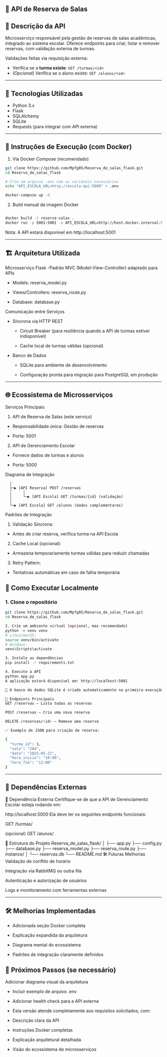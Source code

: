 ## 🏫 API de Reserva de Salas

## 📝 Descrição da API
Microsserviço responsável pela gestão de reservas de salas acadêmicas, integrado ao sistema escolar. Oferece endpoints para criar, listar e remover reservas, com validação externa de turmas.

Validações feitas via requisição externa:

- Verifica se a **turma existe**: `GET /turmas/<id>`
- *(Opcional)* Verifica se o aluno existe: `GET /alunos/<id>`

---

## 🚀 Tecnologias Utilizadas

- Python 3.x
- Flask
- SQLAlchemy
- SQLite
- Requests (para integrar com API externa)

---


## 🐳 Instruções de Execução (com Docker)
1. Via Docker Compose (recomendado)
   
```bash
git clone https://github.com/Mpfg05/Reserva_de_salas_flask.git
cd Reserva_de_salas_flask

# Crie um arquivo .env com as variáveis necessárias
echo "API_ESCOLA_URL=http://escola-api:5000" > .env

docker-compose up -d


```

2. Build manual da imagem Docker

```bash

docker build -t reserva-salas .
docker run -p 5001:5001 -e API_ESCOLA_URL=http://host.docker.internal:5000 reserva-salas

```
Nota: A API estará disponível em http://localhost:5001

---


## 🏗️ Arquitetura Utilizada

Microsserviço Flask
-Padrão MVC (Model-View-Controller) adaptado para APIs

  - Models: reserva_model.py

  - Views/Controllers: reserva_route.py

  - Database: database.py

Comunicação entre Serviços
- Síncrona via HTTP REST

  - Circuit Breaker (para resiliência quando a API de turmas estiver indisponível)

  - Cache local de turmas válidas (opcional)

- Banco de Dados
  - SQLite para ambiente de desenvolvimento

  - Configuração pronta para migração para PostgreSQL em produção
    
---

## 🌐 Ecossistema de Microsserviços
Serviços Principais
1. API de Reserva de Salas (este serviço)

  - Responsabilidade única: Gestão de reservas

  - Porta: 5001

2. API de Gerenciamento Escolar

  - Fornece dados de turmas e alunos

  - Porta: 5000

Diagrama de Integração
```[Cliente] 
  │
  ├─▶ [API Reserva] POST /reservas
  │     │
  │     └─▶ [API Escola] GET /turmas/{id} (validação)
  │
  └─▶ [API Escola] GET /alunos (dados complementares)
```

Padrões de Integração
1. Validação Síncrona:

  - Antes de criar reserva, verifica turma na API Escola

2. Cache Local (opcional):

  - Armazena temporariamente turmas válidas para reduzir chamadas

3. Retry Pattern:

  - Tentativas automáticas em caso de falha temporária

## 🚀 Como Executar Localmente
### 1. Clone o repositório

```bash
git clone https://github.com/Mpfg05/Reserva_de_salas_flask.git
cd Reserva_de_salas_flask

2. Crie um ambiente virtual (opcional, mas recomendado)
python -m venv venv
# Linux/macOS:
source venv/bin/activate
# Windows:
venv\Scripts\activate

3. Instale as dependências
pip install -r requirements.txt

4. Execute a API
python app.py
A aplicação estará disponível em: http://localhost:5001

📝 O banco de dados SQLite é criado automaticamente na primeira execução.

📡 Endpoints Principais
GET /reservas – Lista todas as reservas

POST /reservas – Cria uma nova reserva

DELETE /reservas/<id> – Remove uma reserva

✅ Exemplo de JSON para criação de reserva:

{
  "turma_id": 1,
  "sala": "204",
  "data": "2025-05-21",
  "hora_inicio": "10:00",
  "hora_fim": "12:00"
}
```
---

## 🔗 Dependências Externas

🔗 Dependência Externa
Certifique-se de que a API de Gerenciamento Escolar esteja rodando em:

http://localhost:5000
Ela deve ter os seguintes endpoints funcionais:

GET /turmas/<id>

(opcional) GET /alunos/<id>

📁 Estrutura do Projeto
Reserva_de_salas_flask/
│
├── app.py
├── config.py
├── database.py
├── reserva_model.py
├── reserva_route.py
├── instance/
│   └── reservas.db
└── README.md
🛠️ Futuras Melhorias
Validação de conflito de horário

Integração via RabbitMQ ou outra fila

Autenticação e autorização de usuários

Logs e monitoramento com ferramentas externas


---

## 🛠️ Melhorias Implementadas
- Adicionada seção Docker completa

- Explicação expandida da arquitetura

- Diagrama mental do ecossistema

- Padrões de integração claramente definidos

## 📌 Próximos Passos (se necessário)
Adicionar diagrama visual da arquitetura

- Incluir exemplo de arquivo .env

- Adicionar health check para a API externa

- Esta versão atende completamente aos requisitos solicitados, com:

- Descrição clara da API

- Instruções Docker completas

- Explicação arquitetural detalhada

- Visão do ecossistema de microsserviços
